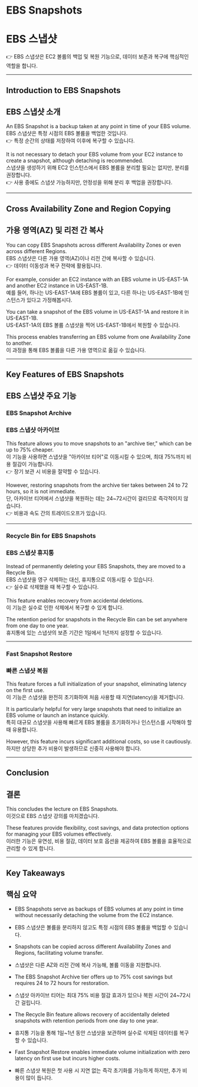 # EBS Snapshots  
# EBS 스냅샷  
👉 EBS 스냅샷은 EC2 볼륨의 백업 및 복원 기능으로, 데이터 보존과 복구에 핵심적인 역할을 합니다.  

---

## Introduction to EBS Snapshots  
## EBS 스냅샷 소개  

An EBS Snapshot is a backup taken at any point in time of your EBS volume.  
EBS 스냅샷은 특정 시점의 EBS 볼륨을 백업한 것입니다.  
👉 특정 순간의 상태를 저장하여 이후에 복구할 수 있습니다.  

It is not necessary to detach your EBS volume from your EC2 instance to create a snapshot, although detaching is recommended.  
스냅샷을 생성하기 위해 EC2 인스턴스에서 EBS 볼륨을 분리할 필요는 없지만, 분리를 권장합니다.  
👉 사용 중에도 스냅샷 가능하지만, 안정성을 위해 분리 후 백업을 권장합니다.  

---

## Cross Availability Zone and Region Copying  
## 가용 영역(AZ) 및 리전 간 복사  

You can copy EBS Snapshots across different Availability Zones or even across different Regions.  
EBS 스냅샷은 다른 가용 영역(AZ)이나 리전 간에 복사할 수 있습니다.  
👉 데이터 이동성과 복구 전략에 활용됩니다.  

For example, consider an EC2 instance with an EBS volume in US-EAST-1A and another EC2 instance in US-EAST-1B.  
예를 들어, 하나는 US-EAST-1A에 EBS 볼륨이 있고, 다른 하나는 US-EAST-1B에 인스턴스가 있다고 가정해봅시다.  

You can take a snapshot of the EBS volume in US-EAST-1A and restore it in US-EAST-1B.  
US-EAST-1A의 EBS 볼륨 스냅샷을 찍어 US-EAST-1B에서 복원할 수 있습니다.  

This process enables transferring an EBS volume from one Availability Zone to another.  
이 과정을 통해 EBS 볼륨을 다른 가용 영역으로 옮길 수 있습니다.  

---

## Key Features of EBS Snapshots  
## EBS 스냅샷 주요 기능  

### EBS Snapshot Archive  
### EBS 스냅샷 아카이브  

This feature allows you to move snapshots to an "archive tier," which can be up to 75% cheaper.  
이 기능을 사용하면 스냅샷을 "아카이브 티어"로 이동시킬 수 있으며, 최대 75%까지 비용 절감이 가능합니다.  
👉 장기 보관 시 비용을 절약할 수 있습니다.  

However, restoring snapshots from the archive tier takes between 24 to 72 hours, so it is not immediate.  
단, 아카이브 티어에서 스냅샷을 복원하는 데는 24~72시간이 걸리므로 즉각적이지 않습니다.  
👉 비용과 속도 간의 트레이드오프가 있습니다.  

---

### Recycle Bin for EBS Snapshots  
### EBS 스냅샷 휴지통  

Instead of permanently deleting your EBS Snapshots, they are moved to a Recycle Bin.  
EBS 스냅샷을 영구 삭제하는 대신, 휴지통으로 이동시킬 수 있습니다.  
👉 실수로 삭제했을 때 복구할 수 있습니다.  

This feature enables recovery from accidental deletions.  
이 기능은 실수로 인한 삭제에서 복구할 수 있게 합니다.  

The retention period for snapshots in the Recycle Bin can be set anywhere from one day to one year.  
휴지통에 있는 스냅샷의 보존 기간은 1일에서 1년까지 설정할 수 있습니다.  

---

### Fast Snapshot Restore  
### 빠른 스냅샷 복원  

This feature forces a full initialization of your snapshot, eliminating latency on the first use.  
이 기능은 스냅샷을 완전히 초기화하여 처음 사용할 때 지연(latency)을 제거합니다.  

It is particularly helpful for very large snapshots that need to initialize an EBS volume or launch an instance quickly.  
특히 대규모 스냅샷을 사용해 빠르게 EBS 볼륨을 초기화하거나 인스턴스를 시작해야 할 때 유용합니다.  

However, this feature incurs significant additional costs, so use it cautiously.  
하지만 상당한 추가 비용이 발생하므로 신중히 사용해야 합니다.  

---

## Conclusion  
## 결론  

This concludes the lecture on EBS Snapshots.  
이것으로 EBS 스냅샷 강의를 마치겠습니다.  

These features provide flexibility, cost savings, and data protection options for managing your EBS volumes effectively.  
이러한 기능은 유연성, 비용 절감, 데이터 보호 옵션을 제공하여 EBS 볼륨을 효율적으로 관리할 수 있게 합니다.  

---

## Key Takeaways  
## 핵심 요약  

- EBS Snapshots serve as backups of EBS volumes at any point in time without necessarily detaching the volume from the EC2 instance.  
- EBS 스냅샷은 볼륨을 분리하지 않고도 특정 시점의 EBS 볼륨을 백업할 수 있습니다.  

- Snapshots can be copied across different Availability Zones and Regions, facilitating volume transfer.  
- 스냅샷은 다른 AZ와 리전 간에 복사 가능해, 볼륨 이동을 지원합니다.  

- The EBS Snapshot Archive tier offers up to 75% cost savings but requires 24 to 72 hours for restoration.  
- 스냅샷 아카이브 티어는 최대 75% 비용 절감 효과가 있으나 복원 시간이 24~72시간 걸립니다.  

- The Recycle Bin feature allows recovery of accidentally deleted snapshots with retention periods from one day to one year.  
- 휴지통 기능을 통해 1일~1년 동안 스냅샷을 보관하며 실수로 삭제된 데이터를 복구할 수 있습니다.  

- Fast Snapshot Restore enables immediate volume initialization with zero latency on first use but incurs higher costs.  
- 빠른 스냅샷 복원은 첫 사용 시 지연 없는 즉각 초기화를 가능하게 하지만, 추가 비용이 많이 듭니다. 
